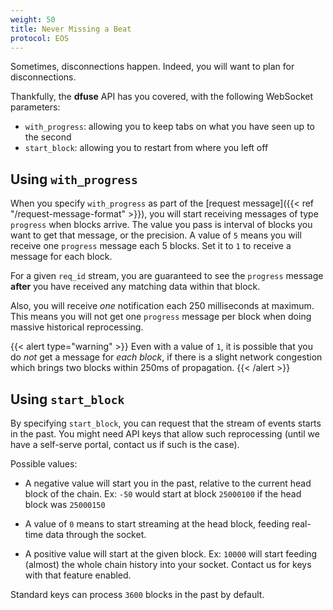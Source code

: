 ```yaml
---
weight: 50
title: Never Missing a Beat
protocol: EOS
---
```


Sometimes, disconnections happen. Indeed, you will want to plan for disconnections.

Thankfully, the **dfuse** API has you covered, with the following WebSocket parameters:

* `with_progress`: allowing you to keep tabs on what you have seen up to the second
* `start_block`: allowing you to restart from where you left off

## Using `with_progress`

When you specify `with_progress` as part of the
[request message]({{< ref "/request-message-format" >}}), you will start
receiving messages of type `progress` when blocks arrive. The value
you pass is interval of blocks you want to get that message, or the
precision.  A value of `5` means you will receive one `progress`
message each 5 blocks. Set it to `1` to receive a message for each
block.

For a given `req_id` stream, you are guaranteed to see the `progress`
message **after** you have received any matching data within that
block.

Also, you will receive *one* notification each 250 milliseconds at
maximum. This means you will not get one `progress` message per block
when doing massive historical reprocessing.

{{< alert type="warning" >}}
Even with a value of `1`, it is possible that you do *not* get a
message for *each block*, if there is a slight network congestion
which brings two blocks within 250ms of propagation.
{{< /alert >}}


## Using `start_block`

By specifying `start_block`, you can request that the stream of events
starts in the past. You might need API keys that allow such
reprocessing (until we have a self-serve portal, contact us if such is
the case).

Possible values:

* A negative value will start you in the past, relative to the current
  head block of the chain. Ex: `-50` would start at block `25000100`
  if the head block was `25000150`

* A value of `0` means to start streaming at the head block, feeding
  real-time data through the socket.

* A positive value will start at the given block. Ex: `10000` will
  start feeding (almost) the whole chain history into your
  socket. Contact us for keys with that feature enabled.

Standard keys can process `3600` blocks in the past by default.
